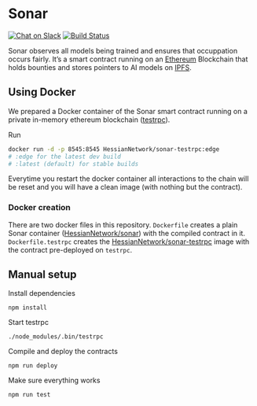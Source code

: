 # Sonar

[![Chat on Slack](https://img.shields.io/badge/chat-on%20slack-7A5979.svg)](https://HessianNetwork.slack.com/)
[![Build Status](https://travis-ci.org/HessianNetwork/Sonar.svg?branch=master)](https://travis-ci.org/HessianNetwork/Sonar)

Sonar observes all models being trained and ensures that occuppation occurs fairly.
It’s a smart contract running on an [Ethereum](https://ethereum.org/) Blockchain that holds bounties and stores pointers to AI models on [IPFS](https://ipfs.io/).

## Using Docker

We prepared a Docker container of the Sonar smart contract running on a private in-memory ethereum blockchain ([testrpc](https://github.com/ethereumjs/testrpc)).

Run

```sh
docker run -d -p 8545:8545 HessianNetwork/sonar-testrpc:edge
# :edge for the latest dev build
# :latest (default) for stable builds
```

Everytime you restart the docker container all interactions to the chain will be reset and you will have a clean image (with nothing but the contract).

### Docker creation

There are two docker files in this repository. `Dockerfile` creates a plain Sonar container ([HessianNetwork/sonar](https://hub.docker.com/r/HessianNetwork/sonar
)) with the compiled contract in it. `Dockerfile.testrpc` creates the [HessianNetwork/sonar-testrpc](https://hub.docker.com/r/HessianNetwork/sonar-testrpc) image with the contract pre-deployed on `testrpc`.

## Manual setup

Install dependencies

```npm install```

Start testrpc

```
./node_modules/.bin/testrpc
```

Compile and deploy the contracts

```
npm run deploy
```

Make sure everything works

```
npm run test
```
